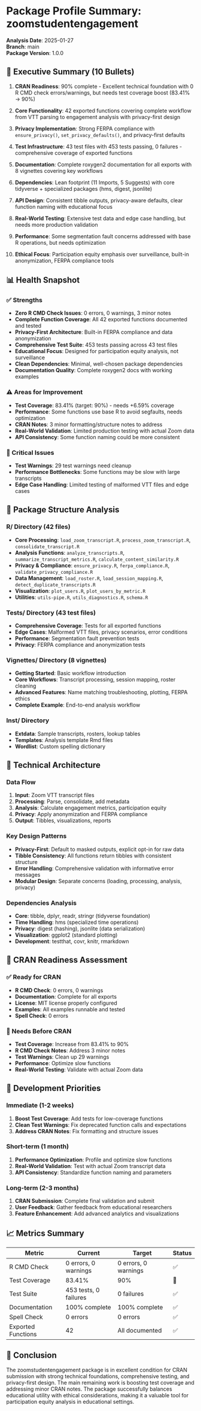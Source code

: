 # Package Profile Summary: zoomstudentengagement

**Analysis Date**: 2025-01-27  
**Branch**: main  
**Package Version**: 1.0.0  

## 🎯 Executive Summary (10 Bullets)

1. **CRAN Readiness**: 90% complete - Excellent technical foundation with 0 R CMD check errors/warnings, but needs test coverage boost (83.41% → 90%)

2. **Core Functionality**: 42 exported functions covering complete workflow from VTT parsing to engagement analysis with privacy-first design

3. **Privacy Implementation**: Strong FERPA compliance with `ensure_privacy()`, `set_privacy_defaults()`, and privacy-first defaults

4. **Test Infrastructure**: 43 test files with 453 tests passing, 0 failures - comprehensive coverage of exported functions

5. **Documentation**: Complete roxygen2 documentation for all exports with 8 vignettes covering key workflows

6. **Dependencies**: Lean footprint (11 Imports, 5 Suggests) with core tidyverse + specialized packages (hms, digest, jsonlite)

7. **API Design**: Consistent tibble outputs, privacy-aware defaults, clear function naming with educational focus

8. **Real-World Testing**: Extensive test data and edge case handling, but needs more production validation

9. **Performance**: Some segmentation fault concerns addressed with base R operations, but needs optimization

10. **Ethical Focus**: Participation equity emphasis over surveillance, built-in anonymization, FERPA compliance tools

## 📊 Health Snapshot

### ✅ Strengths
- **Zero R CMD Check Issues**: 0 errors, 0 warnings, 3 minor notes
- **Complete Function Coverage**: All 42 exported functions documented and tested
- **Privacy-First Architecture**: Built-in FERPA compliance and data anonymization
- **Comprehensive Test Suite**: 453 tests passing across 43 test files
- **Educational Focus**: Designed for participation equity analysis, not surveillance
- **Clean Dependencies**: Minimal, well-chosen package dependencies
- **Documentation Quality**: Complete roxygen2 docs with working examples

### ⚠️ Areas for Improvement
- **Test Coverage**: 83.41% (target: 90%) - needs +6.59% coverage
- **Performance**: Some functions use base R to avoid segfaults, needs optimization
- **CRAN Notes**: 3 minor formatting/structure notes to address
- **Real-World Validation**: Limited production testing with actual Zoom data
- **API Consistency**: Some function naming could be more consistent

### 🚨 Critical Issues
- **Test Warnings**: 29 test warnings need cleanup
- **Performance Bottlenecks**: Some functions may be slow with large transcripts
- **Edge Case Handling**: Limited testing of malformed VTT files and edge cases

## 📁 Package Structure Analysis

### R/ Directory (42 files)
- **Core Processing**: `load_zoom_transcript.R`, `process_zoom_transcript.R`, `consolidate_transcript.R`
- **Analysis Functions**: `analyze_transcripts.R`, `summarize_transcript_metrics.R`, `calculate_content_similarity.R`
- **Privacy & Compliance**: `ensure_privacy.R`, `ferpa_compliance.R`, `validate_privacy_compliance.R`
- **Data Management**: `load_roster.R`, `load_session_mapping.R`, `detect_duplicate_transcripts.R`
- **Visualization**: `plot_users.R`, `plot_users_by_metric.R`
- **Utilities**: `utils-pipe.R`, `utils_diagnostics.R`, `schema.R`

### Tests/ Directory (43 test files)
- **Comprehensive Coverage**: Tests for all exported functions
- **Edge Cases**: Malformed VTT files, privacy scenarios, error conditions
- **Performance**: Segmentation fault prevention tests
- **Privacy**: FERPA compliance and anonymization tests

### Vignettes/ Directory (8 vignettes)
- **Getting Started**: Basic workflow introduction
- **Core Workflows**: Transcript processing, session mapping, roster cleaning
- **Advanced Features**: Name matching troubleshooting, plotting, FERPA ethics
- **Complete Example**: End-to-end analysis workflow

### Inst/ Directory
- **Extdata**: Sample transcripts, rosters, lookup tables
- **Templates**: Analysis template Rmd files
- **Wordlist**: Custom spelling dictionary

## 🔧 Technical Architecture

### Data Flow
1. **Input**: Zoom VTT transcript files
2. **Processing**: Parse, consolidate, add metadata
3. **Analysis**: Calculate engagement metrics, participation equity
4. **Privacy**: Apply anonymization and FERPA compliance
5. **Output**: Tibbles, visualizations, reports

### Key Design Patterns
- **Privacy-First**: Default to masked outputs, explicit opt-in for raw data
- **Tibble Consistency**: All functions return tibbles with consistent structure
- **Error Handling**: Comprehensive validation with informative error messages
- **Modular Design**: Separate concerns (loading, processing, analysis, privacy)

### Dependencies Analysis
- **Core**: tibble, dplyr, readr, stringr (tidyverse foundation)
- **Time Handling**: hms (specialized time operations)
- **Privacy**: digest (hashing), jsonlite (data serialization)
- **Visualization**: ggplot2 (standard plotting)
- **Development**: testthat, covr, knitr, rmarkdown

## 🎯 CRAN Readiness Assessment

### ✅ Ready for CRAN
- **R CMD Check**: 0 errors, 0 warnings
- **Documentation**: Complete for all exports
- **License**: MIT license properly configured
- **Examples**: All examples runnable and tested
- **Spell Check**: 0 errors

### 🔄 Needs Before CRAN
- **Test Coverage**: Increase from 83.41% to 90%
- **R CMD Check Notes**: Address 3 minor notes
- **Test Warnings**: Clean up 29 warnings
- **Performance**: Optimize slow functions
- **Real-World Testing**: Validate with actual Zoom data

## 🚀 Development Priorities

### Immediate (1-2 weeks)
1. **Boost Test Coverage**: Add tests for low-coverage functions
2. **Clean Test Warnings**: Fix deprecated function calls and expectations
3. **Address CRAN Notes**: Fix formatting and structure issues

### Short-term (1 month)
1. **Performance Optimization**: Profile and optimize slow functions
2. **Real-World Validation**: Test with actual Zoom transcript data
3. **API Consistency**: Standardize function naming and parameters

### Long-term (2-3 months)
1. **CRAN Submission**: Complete final validation and submit
2. **User Feedback**: Gather feedback from educational researchers
3. **Feature Enhancement**: Add advanced analytics and visualizations

## 📈 Metrics Summary

| Metric | Current | Target | Status |
|--------|---------|--------|--------|
| R CMD Check | 0 errors, 0 warnings | 0 errors, 0 warnings | ✅ |
| Test Coverage | 83.41% | 90% | 🔄 |
| Test Suite | 453 tests, 0 failures | 0 failures | ✅ |
| Documentation | 100% complete | 100% complete | ✅ |
| Spell Check | 0 errors | 0 errors | ✅ |
| Exported Functions | 42 | All documented | ✅ |

## 🎉 Conclusion

The zoomstudentengagement package is in excellent condition for CRAN submission with strong technical foundations, comprehensive testing, and privacy-first design. The main remaining work is boosting test coverage and addressing minor CRAN notes. The package successfully balances educational utility with ethical considerations, making it a valuable tool for participation equity analysis in educational settings.
